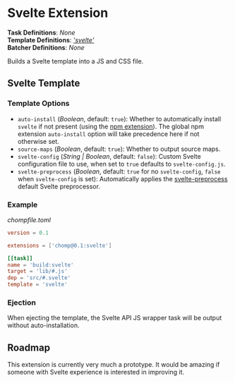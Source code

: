 # Svelte Extension

**Task Definitions**: _None_<br />
**Template Definitions**: _['svelte'](#svelte-template)_<br />
**Batcher Definitions**: _None_

Builds a Svelte template into a JS and CSS file.

## Svelte Template

### Template Options

* `auto-install` (_Boolean_, default: `true`): Whether to automatically install `svelte` if not present (using the [npm extension](npm.md)). The global npm extension `auto-install` option will take precedence here if not otherwise set.
* `source-maps` (_Boolean_, default: `true`): Whether to output source maps.
* `svelte-config` (_String | Boolean_, default: `false`): Custom Svelte configuration file to use, when set to `true` defaults to `svelte-config.js`.
* `svelte-preprocess` (_Boolean_, default: `true` for no `svelte-config`, `false` when `svelte-config` is set): Automatically applies the [svelte-preprocess](https://github.com/sveltejs/svelte-preprocess) default Svelte preprocessor.

### Example

_chompfile.toml_
```toml
version = 0.1

extensions = ['chomp@0.1:svelte']

[[task]]
name = 'build:svelte'
target = 'lib/#.js'
dep = 'src/#.svelte'
template = 'svelte'
```

### Ejection

When ejecting the template, the Svelte API JS wrapper task will be output without auto-installation.

## Roadmap

This extension is currently very much a prototype. It would be amazing if someone with Svelte experience is interested in improving it.
